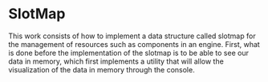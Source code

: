 # SlotMap
This work consists of how to implement a data structure called slotmap for the management of resources such as components in an engine. First, what is done before the implementation of the slotmap is to be able to see our data in memory, which first implements a utility that will allow the visualization of the data in memory through the console.
